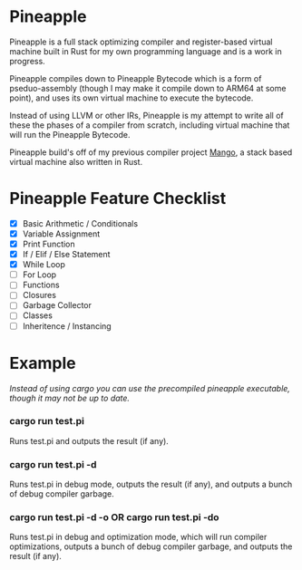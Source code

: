 # Pineapple

Pineapple is a full stack optimizing compiler and register-based virtual machine built in Rust for my own programming language and is a work in progress.

Pineapple compiles down to Pineapple Bytecode which is a form of pseduo-assembly (though I may make it compile down to ARM64 at some point), and uses its own virtual machine to execute the bytecode.

Instead of using LLVM or other IRs, Pineapple is my attempt to write all of these the phases of a compiler from scratch, including virtual machine that will run the Pineapple Bytecode.

Pineapple build's off of my previous compiler project [Mango](https://github.com/Tamiyo/Mango), a stack based virtual machine also written in  Rust.

# Pineapple Feature Checklist
- [x] Basic Arithmetic / Conditionals
- [x] Variable Assignment
- [x] Print Function
- [x] If / Elif / Else Statement
- [x] While Loop
- [ ] For Loop
- [ ] Functions
- [ ] Closures
- [ ] Garbage Collector
- [ ] Classes
- [ ] Inheritence / Instancing

# Example
_Instead of using cargo you can use the precompiled pineapple executable, though it may not be up to date._

### cargo run test.pi 
Runs test.pi and outputs the result (if any).

### cargo run test.pi -d 
Runs test.pi in debug mode, outputs the result (if any), and outputs a bunch of debug compiler garbage.

### cargo run test.pi -d -o OR cargo run test.pi -do
Runs test.pi in debug and optimization mode, which will run compiler optimizations, outputs a bunch of debug compiler garbage, and outputs the result (if any).
